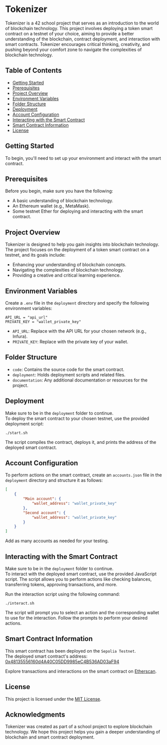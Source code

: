# Tokenizer
Tokenizer is a 42 school project that serves as an introduction to the world of blockchain technology. This project involves deploying a token smart contract on a testnet of your choice, aiming to provide a better understanding of the blockchain, contract deployment, and interaction with smart contracts. Tokenizer encourages critical thinking, creativity, and pushing beyond your comfort zone to navigate the complexities of blockchain technology.

## Table of Contents

- [Getting Started](#getting-started)
- [Prerequisites](#prerequisites)
- [Project Overview](#project-overview)
- [Environment Variables](#environment-variables)
- [Folder Structure](#folder-structure)
- [Deployment](#deployment)
- [Account Configuration](#account-configuration)
- [Interacting with the Smart Contract](#interacting-with-the-smart-contract)
- [Smart Contract Information](#smart-contract-information)
- [License](#license)

## Getting Started
To begin, you'll need to set up your environment and interact with the smart contract.

## Prerequisites
Before you begin, make sure you have the following:

- A basic understanding of blockchain technology.<br>
- An Ethereum wallet (e.g., MetaMask).<br>
- Some testnet Ether for deploying and interacting with the smart contract.

## Project Overview
Tokenizer is designed to help you gain insights into blockchain technology. The project focuses on the deployment of a token smart contract on a testnet, and its goals include:

- Enhancing your understanding of blockchain concepts.<br>
- Navigating the complexities of blockchain technology.<br>
- Providing a creative and critical learning experience.

## Environment Variables
Create a `.env` file in the `deployment` directory and specify the following environment variables:

```plaintext
API_URL = "api_url"
PRIVATE_KEY = "wallet_private_key"
```
- `API_URL`: Replace with the API URL for your chosen network (e.g., Infura).<br>
- `PRIVATE_KEY`: Replace with the private key of your wallet.

## Folder Structure
- `code`: Contains the source code for the smart contract.<br>
- `deployment`: Holds deployment scripts and related files.<br>
- `documentation`: Any additional documentation or resources for the project.

## Deployment
Make sure to be in the `deployment` folder to continue.<br>
To deploy the smart contract to your chosen testnet, use the provided deployment script:

```shell
./start.sh
```
The script compiles the contract, deploys it, and prints the address of the deployed smart contract.

## Account Configuration
To perform actions on the smart contract, create an `accounts.json` file in the `deployment` directory and structure it as follows:

```json
[
    {
        "Main account": {
            "wallet_address": "wallet_private_key"
        },
        "Second account": {
            "wallet_address": "wallet_private_key"
        }
    }
]
```
Add as many accounts as needed for your testing.

## Interacting with the Smart Contract
Make sure to be in the `deployment` folder to continue.<br>
To interact with the deployed smart contract, use the provided JavaScript script. The script allows you to perform actions like checking balances, transferring tokens, approving transactions, and more.

Run the interaction script using the following command:

```shell
./interact.sh
```
The script will prompt you to select an action and the corresponding wallet to use for the interaction. Follow the prompts to perform your desired actions.

## Smart Contract Information
This smart contract has been deployed on the `Sepolia Testnet`.<br>
The deployed smart contract's address: [0x48135556160d4A40C05DD9985eC4B536AD03aF94](https://sepolia.etherscan.io/address/0x48135556160d4a40c05dd9985ec4b536ad03af94)

Explore transactions and interactions on the smart contract on [Etherscan](https://sepolia.etherscan.io/address/0x48135556160d4a40c05dd9985ec4b536ad03af94).

## License
This project is licensed under the [MIT License](https://opensource.org/license/mit/).

## Acknowledgments
Tokenizer was created as part of a school project to explore blockchain technology. We hope this project helps you gain a deeper understanding of blockchain and smart contract deployment.